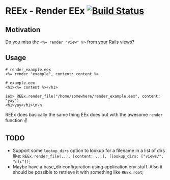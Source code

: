 # REEx - Render EEx [![Build Status](https://travis-ci.org/edgurgel/reex.svg)](https://travis-ci.org/edgurgel/reex)

## Motivation

Do you miss the `<%= render "view" %>` from your Rails views?

## Usage

```erb
# render_example.eex
<%= render "example", content: content %>
```

```erb
# example.eex
<h1><%= content %></h1>
```

```iex
iex> REEx.render_file("/home/somewhere/render_example.eex", content: "yay")
<h1>yay</h1>\n\n
```

REEx does basically the same thing EEx does but with the awesome `render` function :v:

## TODO

* Support some `lookup_dirs` option to lookup for a filename in a list of dirs like: `REEx.render_file(..., [content: ...], [lookup_dirs: ["views/", "etc"])`;
* Maybe have a base_dir configuration using application env stuff. Also it should be possible to retrieve it with something like `REEx.root`;
